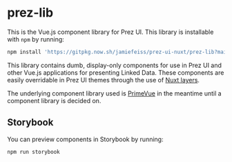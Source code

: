 # prez-lib
This is the Vue.js component library for Prez UI. This library is installable with `npm` by running:

```bash
npm install 'https://gitpkg.now.sh/jamiefeiss/prez-ui-nuxt/prez-lib?main'
```

This library contains dumb, display-only components for use in Prez UI and other Vue.js applications for presenting Linked Data. These components are easily overridable in Prez UI themes through the use of [Nuxt layers](https://nuxt.com/docs/getting-started/layers).

The underlying component library used is [PrimeVue](https://primevue.org/) in the meantime until a component library is decided on.

## Storybook
You can preview components in Storybook by running:

```bash
npm run storybook
```
